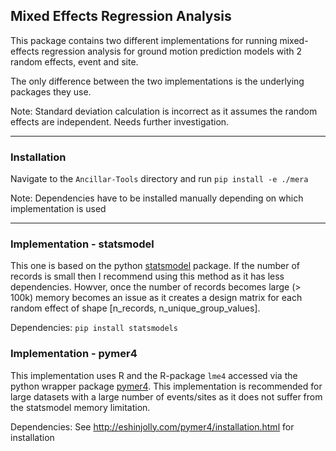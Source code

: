## Mixed Effects Regression Analysis

This package contains two different implementations for running mixed-effects regression analysis for ground motion prediction models with 2 random effects, event and site.

The only difference between the two implementations is the underlying packages they use.

Note: Standard deviation calculation is incorrect as it assumes the random effects are independent. Needs further investigation.

---- 

### Installation

Navigate to the `Ancillar-Tools` directory and run `pip install -e ./mera`

Note: Dependencies have to be installed manually depending on which implementation is used

-----

### Implementation - statsmodel 
This one is based on the python [statsmodel](https://www.statsmodels.org/stable/index.html) package. If the number of records is small then I recommend using this method as it has less dependencies. Howver, once the number of records becomes large (> 100k) memory becomes an issue as it creates a design matrix for each random effect of shape [n_records, n_unique_group_values].

Dependencies: `pip install statsmodels`


### Implementation - pymer4
This implementation uses R and the R-package `lme4` accessed via the python wrapper package [pymer4](http://eshinjolly.com/pymer4/index.html). This implementation is recommended for large datasets with a large number of events/sites as it does not suffer from the statsmodel memory limitation.

Dependencies: See http://eshinjolly.com/pymer4/installation.html for installation


